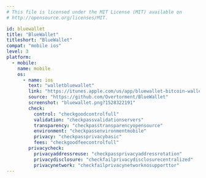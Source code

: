 ```yaml
---
# This file is licensed under the MIT License (MIT) available on
# http://opensource.org/licenses/MIT.

id: bluewallet
title: "BlueWallet"
titleshort: "BlueWallet"
compat: "mobile ios"
level: 3
platform:
  - mobile:
    name: mobile
    os:
      - name: ios
        text: "walletbluewallet"
        link: "https://itunes.apple.com/us/app/bluewallet-bitcoin-wallet/id1376878040"
        source: "https://github.com/Overtorment/BlueWallet"
        screenshot: "bluewallet.png?1528322191"
        check:
          control: "checkgoodcontrolfull"
          validation: "checkpassvalidationservers"
          transparency: "checkpasstransparencyopensource"
          environment: "checkpassenvironmentmobile"
          privacy: "checkpassprivacybasic"
          fees: "checkgoodfeecontrolfull"
        privacycheck:
          privacyaddressreuse: "checkpassprivacyaddressrotation"
          privacydisclosure: "checkfailprivacydisclosurecentralized"
          privacynetwork: "checkfailprivacynetworknosupporttor"
---
```

